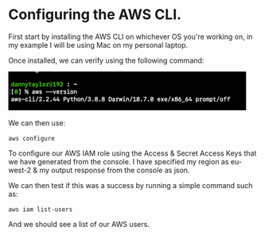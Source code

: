 # **Configuring the AWS CLI.**

First start by installing the AWS CLI on whichever OS you're working on, in my example I will be using Mac on my personal laptop.

Once installed, we can verify using the following command:

<img src="./images/verifyingInstall.png">

We can then use:

```
aws configure
```

To configure our AWS IAM role using the Access & Secret Access Keys that we have generated from the console. I have specified my region as eu-west-2 & my output response from the console as json.

We can then test if this was a success by running a simple command such as:

```
aws iam list-users
```

And we should see a list of our AWS users.
